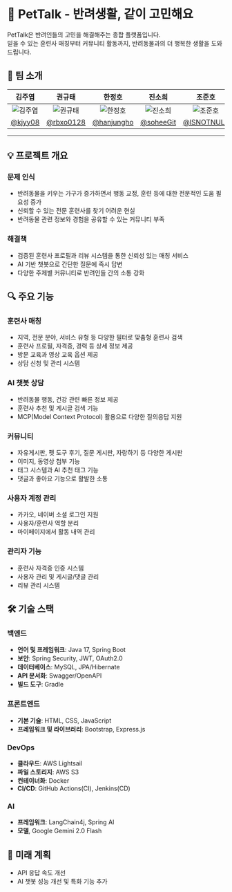 # 🐾 PetTalk - 반려생활, 같이 고민해요

PetTalk은 반려인들의 고민을 해결해주는 종합 플랫폼입니다.  
믿을 수 있는 훈련사 매칭부터 커뮤니티 활동까지, 반려동물과의 더 행복한 생활을 도와드립니다.

## 👥 팀 소개

|                         김주엽                          |                          권규태                           |                           한정호                           |                          진소희                           |                           조준호                           |
|:----------------------------------------------------:|:------------------------------------------------------:|:-------------------------------------------------------:|:------------------------------------------------------:|:-------------------------------------------------------:|
| ![김주엽](https://avatars.githubusercontent.com/kjyy08) | ![권규태](https://avatars.githubusercontent.com/rbxo0128) | ![한정호](https://avatars.githubusercontent.com/hanjungho) | ![진소희](https://avatars.githubusercontent.com/soheeGit) | ![조준호](https://avatars.githubusercontent.com/lSNOTNULL) |
|         [@kjyy08](https://github.com/kjyy08)         |        [@rbxo0128](https://github.com/rbxo0128)        |       [@hanjungho](https://github.com/hanjungho)        |        [@soheeGit](https://github.com/soheeGit)        |       [@lSNOTNULL](https://github.com/lSNOTNULL)        |

---

## 💡 프로젝트 개요

### 문제 인식

- 반려동물을 키우는 가구가 증가하면서 행동 교정, 훈련 등에 대한 전문적인 도움 필요성 증가
- 신뢰할 수 있는 전문 훈련사를 찾기 어려운 현실
- 반려동물 관련 정보와 경험을 공유할 수 있는 커뮤니티 부족

### 해결책

- 검증된 훈련사 프로필과 리뷰 시스템을 통한 신뢰성 있는 매칭 서비스
- AI 기반 챗봇으로 간단한 질문에 즉시 답변
- 다양한 주제별 커뮤니티로 반려인들 간의 소통 강화

## 🔍 주요 기능

### 훈련사 매칭

- 지역, 전문 분야, 서비스 유형 등 다양한 필터로 맞춤형 훈련사 검색
- 훈련사 프로필, 자격증, 경력 등 상세 정보 제공
- 방문 교육과 영상 교육 옵션 제공
- 상담 신청 및 관리 시스템

### AI 챗봇 상담

- 반려동물 행동, 건강 관련 빠른 정보 제공
- 훈련사 추천 및 게시글 검색 기능
- MCP(Model Context Protocol) 활용으로 다양한 질의응답 지원

### 커뮤니티

- 자유게시판, 펫 도구 후기, 질문 게시판, 자랑하기 등 다양한 게시판
- 이미지, 동영상 첨부 기능
- 태그 시스템과 AI 추천 태그 기능
- 댓글과 좋아요 기능으로 활발한 소통

### 사용자 계정 관리

- 카카오, 네이버 소셜 로그인 지원
- 사용자/훈련사 역할 분리
- 마이페이지에서 활동 내역 관리

### 관리자 기능

- 훈련사 자격증 인증 시스템
- 사용자 관리 및 게시글/댓글 관리
- 리뷰 관리 시스템

## 🛠️ 기술 스택

### 백엔드

- **언어 및 프레임워크**: Java 17, Spring Boot
- **보안**: Spring Security, JWT, OAuth2.0
- **데이터베이스**: MySQL, JPA/Hibernate
- **API 문서화**: Swagger/OpenAPI
- **빌드 도구**: Gradle

### 프론트엔드

- **기본 기술**: HTML, CSS, JavaScript
- **프레임워크 및 라이브러리**: Bootstrap, Express.js

### DevOps

- **클라우드**: AWS Lightsail
- **파일 스토리지**: AWS S3
- **컨테이너화**: Docker
- **CI/CD**: GitHub Actions\(CI), Jenkins\(CD)

### AI

- **프레임워크**: LangChain4j, Spring AI
- **모델**, Google Gemini 2.0 Flash

## 🚀 미래 계획

- API 응답 속도 개선
- AI 챗봇 성능 개선 및 특화 기능 추가